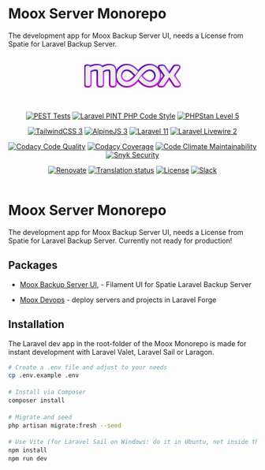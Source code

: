 # Moox Server Monorepo

The development app for Moox Backup Server UI, needs a License from Spatie for Laravel Backup Server.

<p align="center">
    <br>
  	<img src="https://github.com/mooxphp/moox/raw/main/art/moox-logo.png" width="200" alt="Moox Logo">
    <br>
</p><br>


<p align="center">
    <a href="https://github.com/mooxphp/moox-server/actions/workflows/pest.yml"><img alt="PEST Tests" src="https://github.com/mooxphp/moox-server/actions/workflows/pest.yml/badge.svg"></a>
    <a href="https://github.com/mooxphp/moox-server/actions/workflows/pint.yml"><img alt="Laravel PINT PHP Code Style" src="https://github.com/mooxphp/moox-server/actions/workflows/pint.yml/badge.svg"></a>
    <a href="https://github.com/mooxphp/moox-server/actions/workflows/phpstan.yml"><img alt="PHPStan Level 5" src="https://github.com/mooxphp/moox-server/actions/workflows/phpstan.yml/badge.svg"></a>
</p>
<p align="center">
    <a href="https://www.tailwindcss.com"><img alt="TailwindCSS 3" src="https://img.shields.io/badge/TailwindCSS-v3-orange?logo=tailwindcss&color=06B6D4"></a>
    <a href="https://www.alpinejs.dev"><img alt="AlpineJS 3" src="https://img.shields.io/badge/AlpineJS-v3-orange?logo=alpine.js&color=8BC0D0"></a>
    <a href="https://www.laravel.com"><img alt="Laravel 11" src="https://img.shields.io/badge/Laravel-v11-orange?logo=Laravel&color=FF2D20"></a>
    <a href="https://www.laravel-livewire.com"><img alt="Laravel Livewire 2" src="https://img.shields.io/badge/Livewire-v3-orange?logo=livewire&color=4E56A6"></a>
</p>
<p align="center">
    <a href="https://app.codacy.com/gh/mooxphp/moox-server/dashboard"><img src="https://app.codacy.com/project/badge/Grade/640e9fd6b75f43b8b0e23d4b3489cc09" alt="Codacy Code Quality"></a>
    <a href="https://app.codacy.com/gh/mooxphp/moox-server/dashboard"><img src="https://app.codacy.com/project/badge/Coverage/640e9fd6b75f43b8b0e23d4b3489cc09" alt="Codacy Coverage"></a>
    <a href="https://codeclimate.com/github/mooxphp/moox-server/maintainability"><img src="https://api.codeclimate.com/v1/badges/9b26aec3d8c73e8e1d4a/maintainability" alt="Code Climate Maintainability"></a>
    <a href="https://snyk.io/test/github/mooxphp/moox-server"><img alt="Snyk Security" src="https://snyk.io/test/github/mooxphp/moox-server/badge.svg"></a>
</p>
<p align="center">
    <a href="https://github.com/mooxphp/moox/issues/94"><img src="https://img.shields.io/badge/renovate-enabled-brightgreen.svg" alt="Renovate" /></a>
    <a href="https://hosted.weblate.org/engage/moox/"><img src="https://hosted.weblate.org/widgets/moox/-/svg-badge.svg" alt="Translation status" /></a>
    <a href="https://github.com/mooxphp/moox-server/blob/main/LICENSE.md"><img alt="License" src="https://img.shields.io/github/license/mooxphp/moox?color=blue&label=license"></a>
    <a href="https://mooxphp.slack.com/"><img alt="Slack" src="https://img.shields.io/badge/Slack-Moox-blue?logo=slack"></a>
    <br>
    <br>
</p>


# Moox Server Monorepo

The development app for Moox Backup Server UI, needs a License from Spatie for Laravel Backup Server. Currently not ready for production!

## Packages

- [Moox Backup Server UI](packages/backup-server-ui/README.md), - Filament UI for Spatie Laravel Backup Server

- [Moox Devops](packages/devops/README.md) - deploy servers and projects in Laravel Forge

## Installation

The Laravel dev app in the root-folder of the Moox Monorepo is made for instant development with Laravel Valet, Laravel Sail or Laragon.

```bash
# Create a .env file and adjust to your needs
cp .env.example .env

# Install via Composer
composer install

# Migrate and seed
php artisan migrate:fresh --seed

# Use Vite (for Laravel Sail on Windows: do it in Ubuntu, not inside the Sail container)
npm install
npm run dev
```

## 

